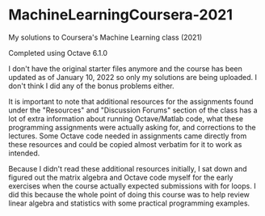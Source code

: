 # MachineLearningCoursera-2021
My solutions to Coursera's Machine Learning class (2021)

Completed using Octave 6.1.0

I don't have the original starter files anymore and the course has been updated as of January 10, 2022 so only my solutions are being uploaded. I don't think I did any of the bonus problems either.

It is important to note that additional resources for the assignments found under the "Resources" and "Discussion Forums" section of the class has a lot of extra information about running Octave/Matlab code, what these programming assignments were actually asking for, and corrections to the lectures. Some Octave code needed in assignments came directly from these resources and could be copied almost verbatim for it to work as intended.

Because I didn't read these additional resources initially, I sat down and figured out the matrix algebra and Octave code myself for the early exercises when the course actually expected submissions with for loops. I did this because the whole point of doing this course was to help review linear algebra and statistics with some practical programming examples.